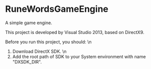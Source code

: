 # RuneWordsGameEngine
A simple game engine.

This project is developed by Visual Studio 2013, based on DirectX9.

Before you run this project, you should: \n
1. Download DirectX SDK. \n
2. Add the root path of SDK to your System environment with name "DXSDK_DIR".
